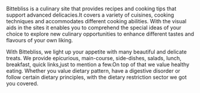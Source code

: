 Bittebliss is a culinary site that provides recipes and cooking tips that support advanced delicacies.It covers a variety of cuisines, cooking techniques and accommodates different cooking abilities. With the visual aids in the sites it enables you to comprehend the special ideas of your choice to explore new culinary opportunities to enhance different tastes and flavours of your own liking.

With Bittebliss, we light up your appetite with many beautiful and delicate treats. We provide epicurious, main-course, side-dishes, salads, lunch, breakfast, quick links,just to mention a few.On top of that we value healthy eating. Whether you value dietary pattern, have a digestive disorder or follow certain dietary principles, with the dietary restriction sector we got you covered.
